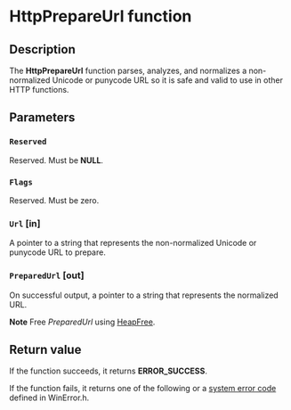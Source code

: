 # HttpPrepareUrl function

## Description

The **HttpPrepareUrl** function parses, analyzes, and normalizes a non-normalized Unicode or punycode URL so it is safe and valid to use in other HTTP functions.

## Parameters

### `Reserved`

Reserved. Must be **NULL**.

### `Flags`

Reserved. Must be zero.

### `Url` [in]

A pointer to a string that represents the non-normalized Unicode or punycode URL to prepare.

### `PreparedUrl` [out]

On successful output, a pointer to a string that represents the normalized URL.

**Note** Free *PreparedUrl* using [HeapFree](https://learn.microsoft.com/windows/desktop/api/heapapi/nf-heapapi-heapfree).

## Return value

If the function succeeds, it returns **ERROR_SUCCESS**.

If the function fails, it returns one of the following or a [system error code](https://learn.microsoft.com/windows/desktop/Debug/system-error-codes) defined in WinError.h.